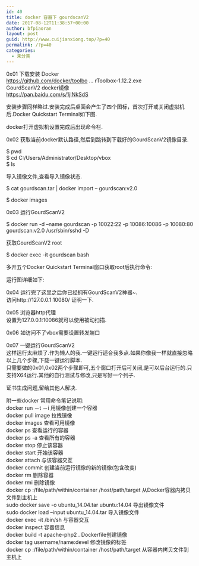 ```yaml
---
id: 40
title: docker 容器下 gourdscanV2
date: 2017-08-12T11:38:57+00:00
author: bfpiaoran
layout: post
guid: http://www.cuijianxiong.top/?p=40
permalink: /?p=40
categories:
  - 未分类
---
```

0x01 下载安装 Docker  
https://github.com/docker/toolbo … rToolbox-1.12.2.exe  
GourdScanV2 docker镜像  
https://pan.baidu.com/s/1jINkSdS

安装步骤同样略过.安装完成后桌面会产生了四个图标，首次打开或关闭虚拟机后.Docker Quickstart Terminal如下图.

docker打开虚拟机设置完成后出现命令栏.

0x02 获取当前docker默认路径,然后到跳转到下载好的GourdScanV2镜像目录.

$ pwd  
$ cd C:/Users/Administrator/Desktop/vbox  
$ ls

导入镜像文件,查看导入镜像状态.

$ cat gourdscan.tar | docker import – gourdscan:v2.0

$ docker images

0x03 运行GourdScanV2

$ docker run -d –name gourdscan -p 10022:22 -p 10086:10086 -p 10080:80 gourdscan:v2.0 /usr/sbin/sshd -D

获取GourdScanV2 root

$ docker exec -it gourdscan bash

多开五个Docker Quickstart Terminal窗口获取root后执行命令:

运行图详细如下:

0x04 运行完了这里之后你已经拥有GourdScanV2神器~.  
访问http://127.0.0.1:10080/ 证明一下.

0x05 浏览器http代理  
设置为127.0.0.1:10086就可以使用被动扫描.

0x06 如访问不了vbox需要设置转发端口

0x07 一键运行GourdScanV2  
这样运行太麻烦了.作为懒人的我.一键运行适合我多点.如果你像我一样就直接忽略以上几个步骤,下载一键运行脚本.  
只需要做的0x01,0x02两个步骤即可,五个窗口打开后可关闭,是可以后台运行的.只支持X64运行.其他的自行测试与修改,只是写好一个列子.

证书生成问题,留给其他人解决.

附一些docker 常用命令笔记说明:  
docker run －t －i 用镜像创建一个容器  
docker pull image 拉拽镜像  
docker images 查看可用镜像  
docker ps 查看运行的容器  
docker ps -a 查看所有的容器  
docker stop 停止该容器  
docker start 开始该容器  
docker attach 与该容器交互  
docker commit 创建当前运行镜像的新的镜像(包含改变)  
docker rm 删除容器  
docker rmi 删除镜像  
docker cp :/file/path/within/container /host/path/target 从Docker容器内拷贝文件到主机上  
sudo docker save -o ubuntu_14.04.tar ubuntu:14.04 导出镜像文件  
sudo docker load –input ubuntu_14.04.tar 导入镜像文件  
docker exec -it /bin/sh 与容器交互  
docker inspect 容器信息  
docker build -t apache-php2 . Dockerfile创建镜像  
docker tag username/name:devel 修改镜像的标签  
docker cp :/file/path/within/container /host/path/target 从容器内拷贝文件到主机上